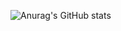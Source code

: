 ![Anurag's GitHub stats](https://github-readme-stats.vercel.app/api?username=Tim-Bolhoeve&show_icons=true&theme=synthwave)
